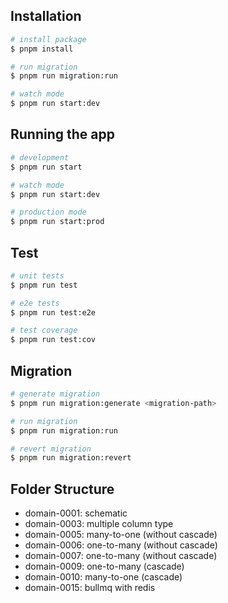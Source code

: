 ## Installation

```bash
# install package
$ pnpm install

# run migration
$ pnpm run migration:run

# watch mode
$ pnpm run start:dev
```

## Running the app

```bash
# development
$ pnpm run start

# watch mode
$ pnpm run start:dev

# production mode
$ pnpm run start:prod
```

## Test

```bash
# unit tests
$ pnpm run test

# e2e tests
$ pnpm run test:e2e

# test coverage
$ pnpm run test:cov
```

## Migration

```bash
# generate migration
$ pnpm run migration:generate <migration-path>

# run migration
$ pnpm run migration:run

# revert migration
$ pnpm run migration:revert
```

## Folder Structure

- domain-0001: schematic
- domain-0003: multiple column type
- domain-0005: many-to-one (without cascade)
- domain-0006: one-to-many (without cascade)
- domain-0007: one-to-many (without cascade)
- domain-0009: one-to-many (cascade)
- domain-0010: many-to-one (cascade)
- domain-0015: bullmq with redis
